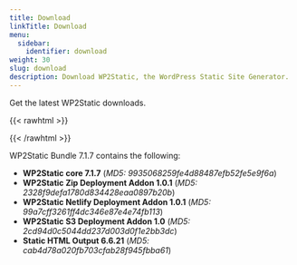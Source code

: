 ```yaml
---
title: Download
linkTitle: Download
menu:
  sidebar:
    identifier: download
weight: 30
slug: download
description: Download WP2Static, the WordPress Static Site Generator.
---
```


Get the latest WP2Static downloads.

{{< rawhtml >}}

<script charset="utf-8" type="text/javascript" src="https://js.hsforms.net/forms/v2.js"></script>
<script charset="utf-8" type="text/javascript">
//<![CDATA[
  hbspt.forms.create({
  region: "na1",
  portalId: "5208809",
  formId: "9312a493-6d02-4303-a653-4e2fb9983e17"
});
//]]>
</script>

{{< /rawhtml >}}

WP2Static Bundle 7.1.7 contains the following:

 - **WP2Static core 7.1.7** (*MD5: 9935068259fe4d88487efb52fe5e9f6a*)
 - **WP2Static Zip Deployment Addon 1.0.1** (*MD5: 2328f9defa1780d834428eaa0897b20b*)
 - **WP2Static Netlify Deployment Addon 1.0.1** (*MD5: 99a7cff3261ff4dc346e87e4e74fb113*)
 - **WP2Static S3 Deployment Addon 1.0** (*MD5: 2cd94d0c5044dd237d003d0f1e2bb3dc*)
 - **Static HTML Output 6.6.21** (*MD5: cab4d78a020fb703cfab28f945fbba61*)

